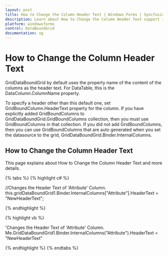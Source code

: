 ```yaml
---
layout: post
title: How to Change the Column Header Text | Windows Forms | Syncfusion
description: Learn about How to Change the Column Header Text support in Syncfusion Windows Forms GridDataBoundGrid(Classic) control and more details.
platform: windowsforms
control: DataBoundGrid
documentation: ug
---
```


# How to Change the Column Header Text

GridDataBoundGrid by default uses the property name of the content of the columns as the header text. For DataTable, this is the DataColumn.ColumnName property.

To specify a header other than this default one, set GridBoundColumn.HeaderText property for the column. If you have explicitly added GridBoundColumns to GridDataBoundGrid.GridBoundColumns collection, then you must use GridBoundColumns in that collection. If you did not add GridBoundColumns, then you can use GridBoundColumns that are auto generated when you set the datasource to the grid, GridDataBoundGrid.Binder.InternalColumns. 

## How to Change the Column Header Text

This page explains about How to Change the Column Header Text and more details.

{% tabs %}
{% highlight c# %}

//Changes the Header Text of 'Attribute' Column.
this.gridDataBoundGrid1.Binder.InternalColumns["Attribute"].HeaderText = "NewHeaderText";

{% endhighlight %}

{% highlight vb %}

'Changes the Header Text of 'Attribute' Column.
 Me.GridDataBoundGrid1.Binder.InternalColumns("Attribute").HeaderText = "NewHeaderText"

{% endhighlight %}
{% endtabs %}
